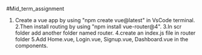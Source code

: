#Mid_term_assignment

1. Create a vue app by using "npm create vue@latest" in VsCode terminal.
2.Then install routing by using "npm install vue-router@4".
3.In scr folder add another folder named router.
4.create an index.js file in router folder
5.Add Home.vue, Login.vue, Signup.vue, Dashboard.vue in the components.


